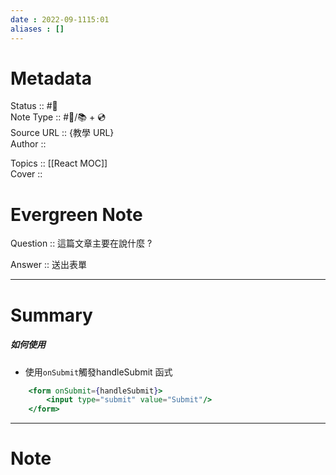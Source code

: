 ```yaml
---
date : 2022-09-1115:01
aliases : []
---
```

# Metadata
Status :: #🌱 <br>
Note Type :: #📨/📚️  +  💿  <br>
Source URL :: {教學 URL} <br>
Author :: 

Topics :: [[React MOC]]<br>
Cover ::

# Evergreen Note

Question :: 這篇文章主要在說什麼 ?

Answer :: 送出表單

---

# Summary 
##### 如何使用
- 使用`onSubmit`觸發handleSubmit 函式
```jsx
	<form onSubmit={handleSubmit}>
		<input type="submit" value="Submit"/>
	</form>
```
---

# Note